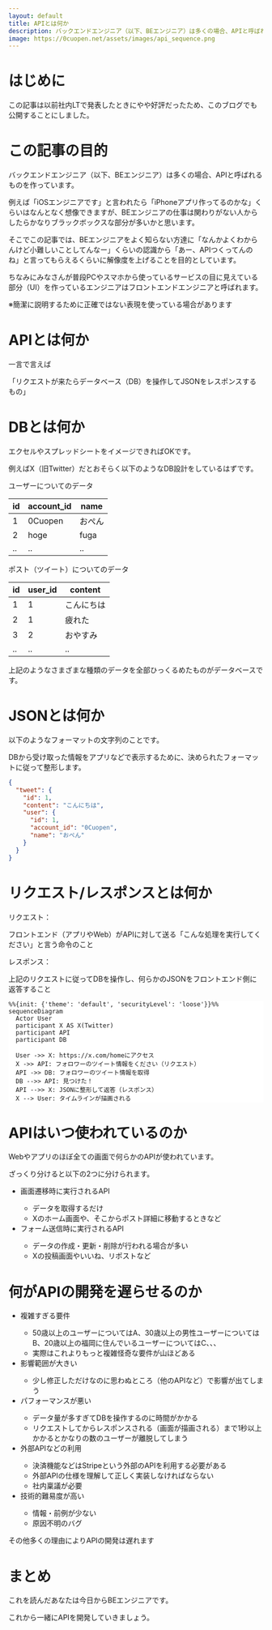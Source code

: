 ```yaml
---
layout: default
title: APIとは何か
description: バックエンドエンジニア（以下、BEエンジニア）は多くの場合、APIと呼ばれるものを作っています。
image: https://0cuopen.net/assets/images/api_sequence.png
---
```


# はじめに

この記事は以前社内LTで発表したときにやや好評だったため、このブログでも公開することにしました。

# この記事の目的

バックエンドエンジニア（以下、BEエンジニア）は多くの場合、APIと呼ばれるものを作っています。

例えば「iOSエンジニアです」と言われたら「iPhoneアプリ作ってるのかな」くらいはなんとなく想像できますが、BEエンジニアの仕事は関わりがない人からしたらかなりブラックボックスな部分が多いかと思います。

そこでこの記事では、BEエンジニアをよく知らない方達に「なんかよくわからんけど小難しいことしてんなー」くらいの認識から「あー、APIつくってんのね」と言ってもらえるくらいに解像度を上げることを目的としています。

ちなみにみなさんが普段PCやスマホから使っているサービスの目に見えている部分（UI）を作っているエンジニアはフロントエンドエンジニアと呼ばれます。

※簡潔に説明するために正確ではない表現を使っている場合があります

# APIとは何か

一言で言えば

「リクエストが来たらデータベース（DB）を操作してJSONをレスポンスするもの」

# DBとは何か

エクセルやスプレッドシートをイメージできればOKです。

例えばX（旧Twitter）だとおそらく以下のようなDB設計をしているはずです。

ユーザーについてのデータ

|id|account_id|name|
|--|--|--|
|1|0Cuopen|おぺん|
|2|hoge|fuga|
|..|..|..|

ポスト（ツイート）についてのデータ

|id|user_id|content|
|--|--|--|
|1|1|こんにちは|
|2|1|疲れた|
|3|2|おやすみ|
|..|..|..|

上記のようなさまざまな種類のデータを全部ひっくるめたものがデータベースです。

# JSONとは何か

以下のようなフォーマットの文字列のことです。

DBから受け取った情報をアプリなどで表示するために、決められたフォーマットに従って整形します。

```json
{
  "tweet": {
    "id": 1,
    "content": "こんにちは",
    "user": {
      "id": 1,
      "account_id": "0Cuopen",
      "name": "おぺん"
    }
  }
}
```

# リクエスト/レスポンスとは何か

リクエスト：

フロントエンド（アプリやWeb）がAPIに対して送る「こんな処理を実行してください」と言う命令のこと

レスポンス：

上記のリクエストに従ってDBを操作し、何らかのJSONをフロントエンド側に返答すること

```mermaid
%%{init: {'theme': 'default', 'securityLevel': 'loose'}}%%
sequenceDiagram
  Actor User
  participant X AS X(Twitter)
  participant API
  participant DB

  User ->> X: https://x.com/homeにアクセス
  X ->> API: フォロワーのツイート情報をください（リクエスト）
  API ->> DB: フォロワーのツイート情報を取得
  DB -->> API: 見つけた！
  API -->> X: JSONに整形して返答（レスポンス）
  X --> User: タイムラインが描画される
```
<style>
  pre {
    background-color: #fff;
  }
</style>

# APIはいつ使われているのか

Webやアプリのほぼ全ての画面で何らかのAPIが使われています。

ざっくり分けると以下の2つに分けられます。

<div class="ul_wrapper">
  <ul>
    <li>画面遷移時に実行されるAPI</li>
    <ul>
      <li>データを取得するだけ</li>
      <li>Xのホーム画面や、そこからポスト詳細に移動するときなど</li>
    </ul>
    <li>フォーム送信時に実行されるAPI</li>
    <ul>
      <li>データの作成・更新・削除が行われる場合が多い</li>
      <li>Xの投稿画面やいいね、リポストなど</li>
    </ul>
  </ul>
</div>

# 何がAPIの開発を遅らせるのか

<div class="ul_wrapper">
  <ul>
    <li>複雑すぎる要件</li>
    <ul>
      <li>50歳以上のユーザーについてはA、30歳以上の男性ユーザーについてはB、20歳以上の福岡に住んでいるユーザーについてはC、、、</li>
      <li>実際はこれよりもっと複雑怪奇な要件が山ほどある</li>
    </ul>
    <li>影響範囲が大きい</li>
    <ul>
      <li>少し修正しただけなのに思わぬところ（他のAPIなど）で影響が出てしまう</li>
    </ul>
    <li>パフォーマンスが悪い</li>
    <ul>
      <li>データ量が多すぎてDBを操作するのに時間がかかる</li>
      <li>リクエストしてからレスポンスされる（画面が描画される）まで1秒以上かかるとかなりの数のユーザーが離脱してしまう</li>
    </ul>
    <li>外部APIなどの利用</li>
    <ul>
      <li>決済機能などはStripeという外部のAPIを利用する必要がある</li>
      <li>外部APIの仕様を理解して正しく実装しなければならない</li>
      <li>社内稟議が必要</li>
    </ul>
    <li>技術的難易度が高い</li>
    <ul>
      <li>情報・前例が少ない</li>
      <li>原因不明のバグ</li>
    </ul>
  </ul>
</div>

その他多くの理由によりAPIの開発は遅れます

# まとめ

これを読んだあなたは今日からBEエンジニアです。

これから一緒にAPIを開発していきましょう。

